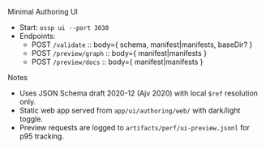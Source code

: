 Minimal Authoring UI

- Start: `ossp ui --port 3030`
- Endpoints:
  - POST `/validate` :: body={ schema, manifest|manifests, baseDir? }
  - POST `/preview/graph` :: body={ manifest|manifests }
  - POST `/preview/docs` :: body={ manifest|manifests }

Notes
- Uses JSON Schema draft 2020-12 (Ajv 2020) with local `$ref` resolution only.
- Static web app served from `app/ui/authoring/web/` with dark/light toggle.
- Preview requests are logged to `artifacts/perf/ui-preview.jsonl` for p95 tracking.


